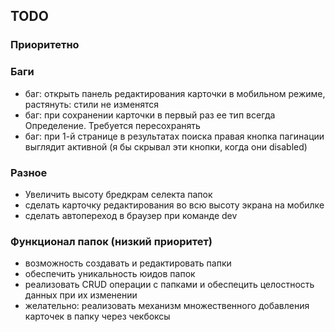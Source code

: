 ## TODO

### Приоритетно

### Баги

- баг: открыть панель редактирования карточки в мобильном режиме, растянуть: стили не изменятся
- баг: при сохранении карточки в первый раз ее тип всегда Определение. Требуется пересохранять
- баг: при 1-й странице в результатах поиска правая кнопка пагинации выглядит активной (я бы скрывал эти кнопки, когда они disabled)

### Разное

- Увеличить высоту бредкрам селекта папок
- сделать карточку редактирования во всю высоту экрана на мобилке
- сделать автопереход в браузер при команде dev

### Функционал папок (низкий приоритет)

- возможность создавать и редактировать папки
- обеспечить уникальность юидов папок
- реализовать CRUD операции с папками и обеспецить целостность данных при их изменении
- желательно: реализовать механизм множественного добавления карточек в папку через чекбоксы
